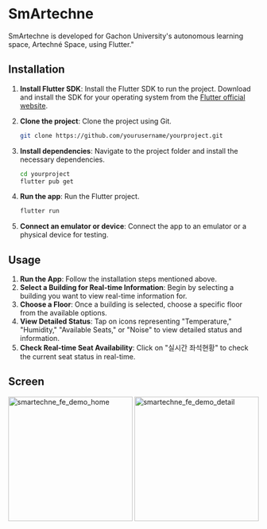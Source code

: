 # SmArtechne

SmArtechne is developed for Gachon University's autonomous learning space, Artechné Space, using Flutter."

## Installation

1. **Install Flutter SDK**: Install the Flutter SDK to run the project. Download and install the SDK for your operating system from the [Flutter official website](https://flutter.dev/docs/get-started/install).

2. **Clone the project**: Clone the project using Git.

   ```bash
   git clone https://github.com/yourusername/yourproject.git
   ```

3. **Install dependencies**: Navigate to the project folder and install the necessary dependencies.

   ```bash
   cd yourproject
   flutter pub get
   ```

4. **Run the app**: Run the Flutter project.

   ```bash
   flutter run
   ```

5. **Connect an emulator or device**: Connect the app to an emulator or a physical device for testing.

## Usage

1. **Run the App**: Follow the installation steps mentioned above.
2. **Select a Building for Real-time Information**: Begin by selecting a building you want to view real-time information for.
3. **Choose a Floor**: Once a building is selected, choose a specific floor from the available options.
4. **View Detailed Status**: Tap on icons representing "Temperature," "Humidity," "Available Seats," or "Noise" to view detailed status and information.
5. **Check Real-time Seat Availability**: Click on "실시간 좌석현황" to check the current seat status in real-time.

## Screen
<img width="250" alt="smartechne_fe_demo_home" src="https://github.com/SmArtechne/smartechne_frontend/assets/112641576/011fece9-25dd-4f73-bd64-41d8b984da13.png">
<img width="250" alt="smartechne_fe_demo_detail" src="https://github.com/SmArtechne/smartechne_frontend/assets/112641576/63022708-9453-42ed-b09a-3cfb4bc7c193.png">

